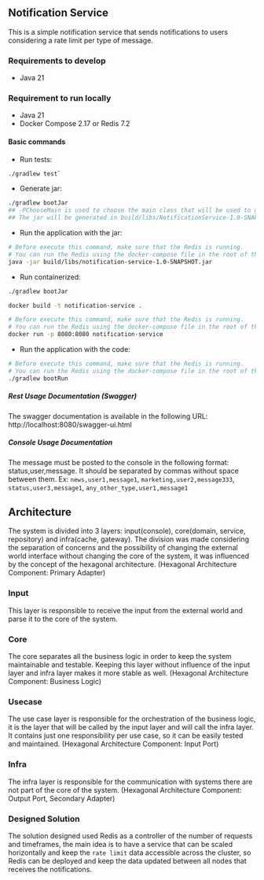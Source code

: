 ## Notification Service
This is a simple notification service that sends notifications to users considering a rate limit per type of message.

### Requirements to develop 
- Java 21

### Requirement to run locally
- Java 21
- Docker Compose 2.17 or Redis 7.2

#### Basic commands
- Run tests: 
```bash
./gradlew test`
```

- Generate jar:
```bash
./gradlew bootJar
## -PChooseMain is used to choose the main class that will be used to generate the jar. (Options = rest || console)
## The jar will be generated in build/libs/NotificationService-1.0-SNAPSHOT-all.jar
```

- Run the application with the jar:
```bash
# Before execute this command, make sure that the Redis is running.
# You can run the Redis using the docker-compose file in the root of the project. (docker-compose up -d)
java -jar build/libs/notification-service-1.0-SNAPSHOT.jar
```

- Run containerized:
```bash
./gradlew bootJar

docker build -t notification-service . 

# Before execute this command, make sure that the Redis is running.
# You can run the Redis using the docker-compose file in the root of the project. (docker-compose up -d)
docker run -p 8080:8080 notification-service
```

- Run the application with the code:
```bash
# Before execute this command, make sure that the Redis is running.
# You can run the Redis using the docker-compose file in the root of the project. (docker-compose up -d)
./gradlew bootRun
```

##### Rest Usage Documentation (Swagger)
The swagger documentation is available in the following URL: http://localhost:8080/swagger-ui.html

##### Console Usage Documentation
The message must be posted to the console in the following format: status,user,message.
It should be separated by commas without space between them.
Ex: `news,user1,message1`, `marketing,user2,message333`, `status,user3,message1`, `any_other_type,user1,message1`

## Architecture
The system is divided into 3 layers: input(console), core(domain, service, repository) and infra(cache, gateway).
The division was made considering the separation of concerns and the possibility of changing the external world interface without changing the core of the system, 
it was influenced by the concept of the hexagonal architecture. (Hexagonal Architecture Component: Primary Adapter)

### Input
This layer is responsible to receive the input from the external world and parse it to the core of the system. 

### Core
The core separates all the business logic in order to keep the system maintainable and testable.
Keeping this layer without influence of the input layer and infra layer makes it more stable as well. (Hexagonal Architecture Component: Business Logic)

### Usecase
The use case layer is responsible for the orchestration of the business logic, it is the layer that will be called by the input layer and will call the infra layer.
It contains just one responsibility per use case, so it can be easily tested and maintained. (Hexagonal Architecture Component:  Input Port)

### Infra
The infra layer is responsible for the communication with systems there are not part of the core of the system. (Hexagonal Architecture Component: Output Port, Secondary Adapter)

### Designed Solution
The solution designed used Redis as a controller of the number of requests and timeframes, the main idea is to have a service
that can be scaled horizontally and keep the `rate limit` data accessible across the cluster, so Redis can be deployed and keep the data updated
between all nodes that receives the notifications.
